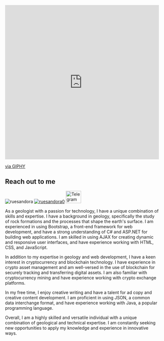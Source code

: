 <div style="width:100%;height:0;padding-bottom:100%;position:relative;"><iframe src="https://giphy.com/embed/l3vRnKI0Amq6BHSik" width="100%" height="100%" style="position:absolute" frameBorder="0" class="giphy-embed" allowFullScreen></iframe></div><p><a href="https://giphy.com/gifs/studiosoriginals-bye-goodbye-so-long-l3vRnKI0Amq6BHSik">via GIPHY</a></p>

## Reach out to me

<p align="left"> <img src="https://komarev.com/ghpvc/?username=ruesandora&label=Profile%20views&color=0e75b6&style=flat" alt="ruesandora" /> <a href="https://twitter.com/ruesandora0" target="blank"><img src="https://img.shields.io/twitter/follow/ruesandora0?logo=twitter&style=for-the-badge" alt="ruesandora0" /></a>  <a href="https://t.me/Ruesandora"><img src="https://upload.wikimedia.org/wikipedia/commons/thumb/8/82/Telegram_logo.svg/1200px-Telegram_logo.svg.png" alt="Telegram" width="50" height="40"/></a>


As a geologist with a passion for technology, I have a unique combination of skills and expertise. I have a background in geology, specifically the study of rock formations and the processes that shape the earth's surface. I am experienced in using Bootstrap, a front-end framework for web development, and have a strong understanding of C# and ASP.NET for building web applications. I am skilled in using AJAX for creating dynamic and responsive user interfaces, and have experience working with HTML, CSS, and JavaScript.

In addition to my expertise in geology and web development, I have a keen interest in cryptocurrency and blockchain technology. I have experience in crypto asset management and am well-versed in the use of blockchain for securely tracking and transferring digital assets. I am also familiar with cryptocurrency mining and have experience working with crypto exchange platforms.

In my free time, I enjoy creative writing and have a talent for ad copy and creative content development. I am proficient in using JSON, a common data interchange format, and have experience working with Java, a popular programming language.

Overall, I am a highly skilled and versatile individual with a unique combination of geological and technical expertise. I am constantly seeking new opportunities to apply my knowledge and experience in innovative ways.
